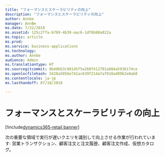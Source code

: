 ```yaml
---
title: "フォーマンスとスケーラビリティの向上"
description: "フォーマンスとスケーラビリティの向上"
author: Annbe
manager: AnnBe
ms.date: 7/22/2018
ms.assetid: 125c2ffa-b769-4b39-aac6-1df6b88a822a
ms.topic: article
ms.prod: 
ms.service: business-applications
ms.technology: 
ms.author: Annbe
audience: Admin
ms.translationtype: HT
ms.sourcegitcommit: 0b40bb3c98145f5a260f412701a884a5936174ce
ms.openlocfilehash: 5428a5856e741ac639f214a7af918ad89b2e0ab8
ms.contentlocale: ja-jp
ms.lasthandoff: 07/18/2018

---
```

#  <a name="enhanced-performance-and-scalability"></a>フォーマンスとスケーラビリティの向上

[!include[dynamics365-retail banner](../includes/dynamics365-retail.md)]




次の重要な領域で実行が遅いクエリを識別して向上させる作業が行われています: 営業トランザクション、顧客注文と注文履歴、顧客注文作成、仮想カタログ。

